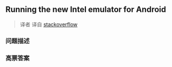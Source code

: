 ## Running the new Intel emulator for Android

> 译者 译自 [stackoverflow](http://stackoverflow.com/questions/10761696/running-the-new-intel-emulator-for-android) 

### 问题描述 

### 高票答案 

